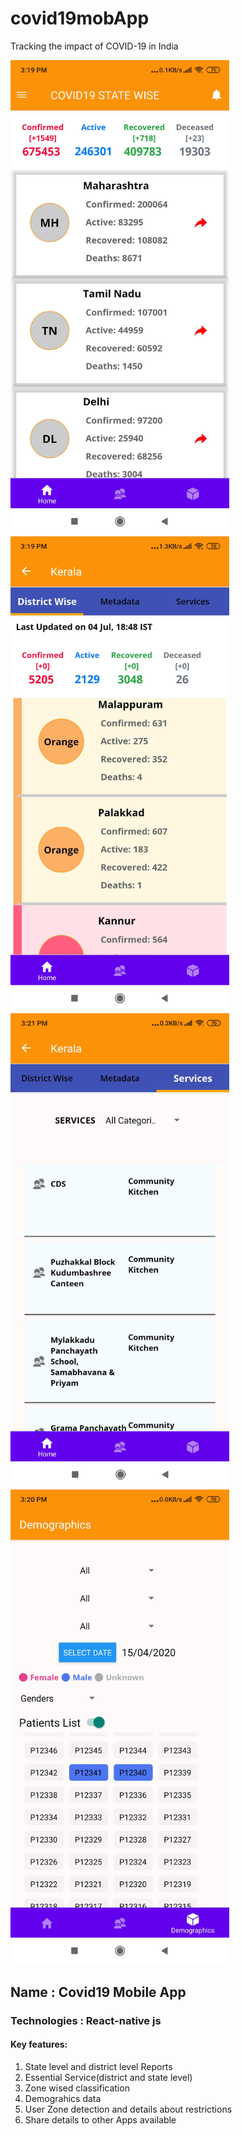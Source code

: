 # covid19mobApp
Tracking the impact of COVID-19 in India 
<p>
  <img src="assets/HomePage.jpg" style=“margin:10px;” width="350">
  <img src="assets/DistrictPage.jpg" style=“margin:10px;” width="350">
  <img src="assets/Services.jpg" style=“margin:10px;” width="350">
  <img src="assets/DemoGraphics.jpg" style=“margin:10px;” width="350">
</p>

<h2> Name : Covid19 Mobile App </h2>
<h3> Technologies : React-native js </h3> 
<h4> Key features: </h4> 
 <ol>
  <li>State level and district level Reports</li>
  <li>Essential Service(district and state level)</li>
  <li>Zone wised classification</li>
  <li>Demograhics data</li>
  <li> User Zone detection and details about restrictions</li>
  <li>Share details to other Apps available</li>
</ol>
   
